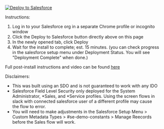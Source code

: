 <a href="https://githubsfdeploy.herokuapp.com?owner=kluptowski&repo=Sales-and-Service-Slack-Flows&ref=master">
  <img alt="Deploy to Salesforce"
       src="https://raw.githubusercontent.com/afawcett/githubsfdeploy/master/deploy.png">
</a>

Instructions:

<ol>
  <li>Log in to your Salesforce org in a separate Chrome profile or incognito window</li>
  <li>Click the Deploy to Salesforce button directly above on this page</li>
  <li>In the newly opened tab, click Deploy</li>
  <li>Wait for the install to complete; est. 15 minutes. (you can check progress in the salesforce setup menu under Deployment Status. You will see "Deployment Complete" when done.) 
</ol>

<p>Full post-install instructions and video can be found <a href="https://salesforce.quip.com/5SlmA9uOJPmO ">here</a>

Disclaimers:

<ul>
  <li>This was built using an SDO and is not guaranteed to work with any IDO</li>
  <li>Salesforce Field Level Security only deployed for the System Administrator, *Sales, and *Service profiles. Using the screen flows in slack with connected salesforce user of a different profile may cause the flow to error.</li>
  <li>You will need to make adjustments in the Salesforce Setup Menu > Custom Metadata Types > #se-demo-constants > Manage Reecords before the Sales flow will work.</li>
</ul>

